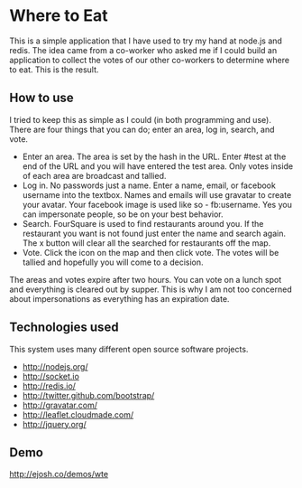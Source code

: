 # Where to EatThis is a simple application that I have used to try my hand at node.js and redis. The idea came from a co-worker who asked me if I could build an application to collect the votes of our other co-workers to determine where to eat. This is the result.## How to useI tried to keep this as simple as I could (in both programming and use). There are four things that you can do; enter an area, log in, search, and vote.* Enter an area. The area is set by the hash in the URL. Enter #test at the end of the URL and you will have entered the test area. Only votes inside of each area are broadcast and tallied. * Log in. No passwords just a name. Enter a name, email, or facebook username into the textbox. Names and emails will use gravatar to create your avatar. Your facebook image is used like so - fb:username. Yes you can impersonate people, so be on your best behavior.* Search. FourSquare is used to find restaurants around you. If the restaurant you want is not found just enter the name and search again. The x button will clear all the searched for restaurants off the map.* Vote. Click the icon on the map and then click vote. The votes will be tallied and hopefully you will come to a decision. The areas and votes expire after two hours. You can vote on a lunch spot and everything is cleared out by supper. This is why I am not too concerned about impersonations as everything has an expiration date.## Technologies usedThis system uses many different open source software projects. * http://nodejs.org/* http://socket.io* http://redis.io/* http://twitter.github.com/bootstrap/* http://gravatar.com/* http://leaflet.cloudmade.com/* http://jquery.org/## Demohttp://ejosh.co/demos/wte